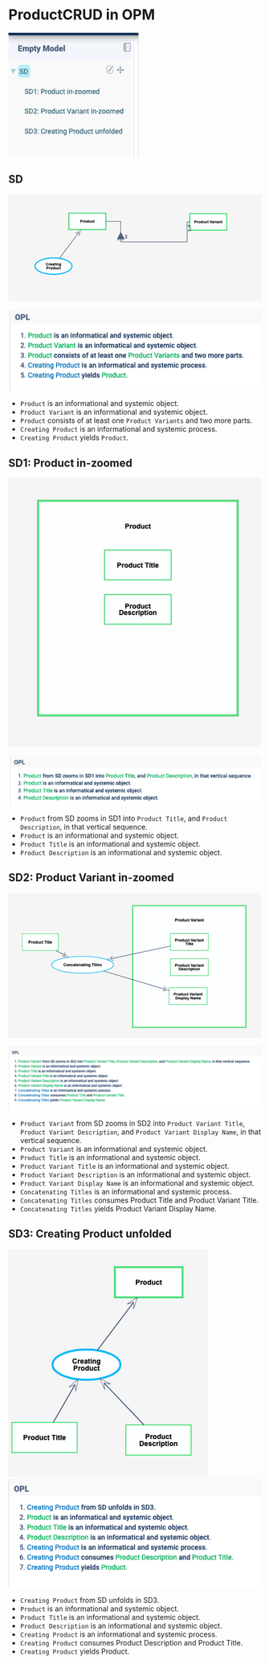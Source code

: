 # ProductCRUD in OPM


![alt text](SD-breakdown.png)


## SD

![alt text](SD.png)

![alt text](SD-OPL.png)

- `Product` is an informational and systemic object.
- `Product Variant` is an informational and systemic object.
- `Product` consists of at least one `Product Variants` and two more parts.
- `Creating Product` is an informational and systemic process.
- `Creating Product` yields `Product`.


## SD1: Product in-zoomed

![alt text](SD1.png)

![alt text](SD1-OPL.png)

- `Product` from SD zooms in SD1 into `Product Title`, and `Product Description`, in that vertical sequence.
- `Product` is an informational and systemic object.
- `Product Title` is an informational and systemic object.
- `Product Description` is an informational and systemic object.

## SD2: Product Variant in-zoomed

![alt text](SD2.png)

![alt text](SD2-OPL.png)

- `Product Variant` from SD zooms in SD2 into `Product Variant Title`, `Product Variant Description`, and `Product Variant Display Name`, in that vertical sequence.
- `Product Variant` is an informational and systemic object.
- `Product Title` is an informational and systemic object.
- `Product Variant Title` is an informational and systemic object.
- `Product Variant Description` is an informational and systemic object.
- `Product Variant Display Name` is an informational and systemic object.
- `Concatenating Titles` is an informational and systemic process.
- `Concatenating Titles` consumes Product Title and Product Variant Title.
- `Concatenating Titles` yields Product Variant Display Name.

## SD3: Creating Product unfolded

![alt text](SD3.png)
![alt text](SD3-OPL.png)

- `Creating Product` from SD unfolds in SD3.
- `Product` is an informational and systemic object.
- `Product Title` is an informational and systemic object.
- `Product Description` is an informational and systemic object.
- `Creating Product` is an informational and systemic process.
- `Creating Product` consumes Product Description and Product Title.
- `Creating Product` yields Product.